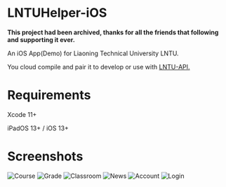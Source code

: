 # LNTUHelper-iOS

**This project had been archived, thanks for all the friends that following and supporting it ever.**

An iOS App(Demo) for Liaoning Technical University LNTU.

You cloud compile and pair it to develop or use with [LNTU-API.](https://github.com/LiaoGuoYin/LNTU-API)

# Requirements

Xcode 11+

iPadOS 13+ / iOS 13+

# Screenshots

![Course](./Screenshots/Course.PNG)
![Grade](./Screenshots/Grade.PNG)
![Classroom](./Screenshots/Classroom.PNG)
![News](./Screenshots/Login.PNG)
![Account](./Screenshots/Account.PNG)
![Login](./Screenshots/Login.PNG)
